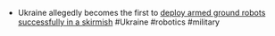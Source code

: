 - Ukraine allegedly becomes the first to [deploy armed ground robots successfully in a skirmish](https://www.forbes.com/sites/davidaxe/2024/09/19/ukraines-gun-armed-ground-robot-just-cleared-a-russian-trench-in-kursk/) #Ukraine #robotics #military